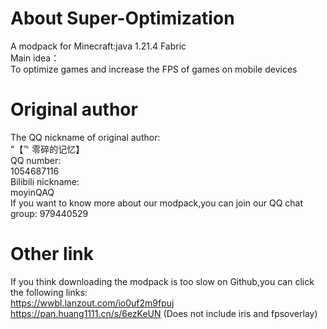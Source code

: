 # About Super-Optimization
A modpack for Minecraft:java 1.21.4 Fabric   
Main idea：    
To optimize games and increase the FPS of games on mobile devices
# Original author
The QQ nickname of original author:    
"【℡ 零碎的记忆】         
QQ number:    
1054687116   
Bilibili nickname:    
moyinQAQ    
If you want to know more about our modpack,you can join our QQ chat group:    979440529
# Other link
If you think downloading the modpack is too slow on Github,you can click the following links:    
https://wwbl.lanzout.com/io0uf2m9fpuj
https://pan.huang1111.cn/s/6ezKeUN
(Does not include iris and fpsoverlay)

